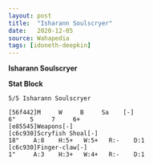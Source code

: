 ```yaml
---
layout: post
title:  "Isharann Soulscryer"
date:   2020-12-05
source: Wahapedia
tags: [idoneth-deepkin]
---
```


**Isharann Soulscryer**

**Stat Block**
```
5/5 Isharann Soulscryer
```

```
[56f442]M     W     B     Sa    [-]
6"    5     7     6+    
[e85545]Weapons[-]
[c6c930]Scryfish Shoal[-]
18"    A:8    H:5+   W:5+   R:-    D:1   
[c6c930]Finger-claw[-]
1"     A:3    H:3+   W:4+   R:-    D:1   
```


